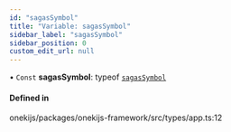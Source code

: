 ```yaml
---
id: "sagasSymbol"
title: "Variable: sagasSymbol"
sidebar_label: "sagasSymbol"
sidebar_position: 0
custom_edit_url: null
---
```


• `Const` **sagasSymbol**: typeof [`sagasSymbol`](sagasSymbol.md)

#### Defined in

onekijs/packages/onekijs-framework/src/types/app.ts:12
